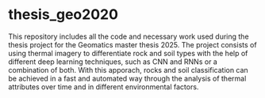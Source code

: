 # thesis_geo2020
This repository includes all the code and necessary work used during the thesis project for the Geomatics master thesis 2025.
The project consists of using thermal imagery to differentiate rock and soil types with the help of different deep learning techniques, such as CNN and RNNs or a combination of both. With this apporach, rocks and soil classification can be achieved in a fast and automated way through the analysis of thermal attributes over time and in different environmental factors.
